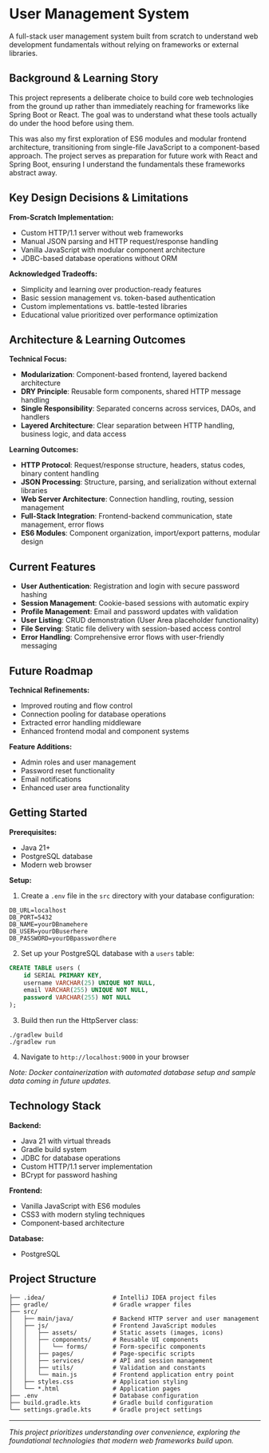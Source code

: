 # User Management System

A full-stack user management system built from scratch to understand web development fundamentals without relying on frameworks or external libraries.

## Background & Learning Story

This project represents a deliberate choice to build core web technologies from the ground up rather than immediately reaching for frameworks like Spring Boot or React. The goal was to understand what these tools actually do under the hood before using them.

This was also my first exploration of ES6 modules and modular frontend architecture, transitioning from single-file JavaScript to a component-based approach. The project serves as preparation for future work with React and Spring Boot, ensuring I understand the fundamentals these frameworks abstract away.

## Key Design Decisions & Limitations

**From-Scratch Implementation:**
- Custom HTTP/1.1 server without web frameworks
- Manual JSON parsing and HTTP request/response handling
- Vanilla JavaScript with modular component architecture
- JDBC-based database operations without ORM

**Acknowledged Tradeoffs:**
- Simplicity and learning over production-ready features
- Basic session management vs. token-based authentication
- Custom implementations vs. battle-tested libraries
- Educational value prioritized over performance optimization

## Architecture & Learning Outcomes

**Technical Focus:**
- **Modularization**: Component-based frontend, layered backend architecture
- **DRY Principle**: Reusable form components, shared HTTP message handling
- **Single Responsibility**: Separated concerns across services, DAOs, and handlers
- **Layered Architecture**: Clear separation between HTTP handling, business logic, and data access

**Learning Outcomes:**
- **HTTP Protocol**: Request/response structure, headers, status codes, binary content handling
- **JSON Processing**: Structure, parsing, and serialization without external libraries
- **Web Server Architecture**: Connection handling, routing, session management
- **Full-Stack Integration**: Frontend-backend communication, state management, error flows
- **ES6 Modules**: Component organization, import/export patterns, modular design

## Current Features

- **User Authentication**: Registration and login with secure password hashing
- **Session Management**: Cookie-based sessions with automatic expiry
- **Profile Management**: Email and password updates with validation
- **User Listing**: CRUD demonstration (User Area placeholder functionality)
- **File Serving**: Static file delivery with session-based access control
- **Error Handling**: Comprehensive error flows with user-friendly messaging

## Future Roadmap

**Technical Refinements:**
- Improved routing and flow control
- Connection pooling for database operations
- Extracted error handling middleware
- Enhanced frontend modal and component systems

**Feature Additions:**
- Admin roles and user management
- Password reset functionality
- Email notifications
- Enhanced user area functionality

## Getting Started

**Prerequisites:**
- Java 21+
- PostgreSQL database
- Modern web browser

**Setup:**
1. Create a `.env` file in the `src` directory with your database configuration:
```
DB_URL=localhost
DB_PORT=5432
DB_NAME=yourDBnamehere
DB_USER=yourDBuserhere
DB_PASSWORD=yourDBpasswordhere
```
2. Set up your PostgreSQL database with a `users` table:
```sql
CREATE TABLE users (
    id SERIAL PRIMARY KEY,
    username VARCHAR(25) UNIQUE NOT NULL,
    email VARCHAR(255) UNIQUE NOT NULL,
    password VARCHAR(255) NOT NULL
);
```
3. Build then run the HttpServer class:
```
./gradlew build
./gradlew run
```
4. Navigate to `http://localhost:9000` in your browser

*Note: Docker containerization with automated database setup and sample data coming in future updates.*

## Technology Stack

**Backend:**
- Java 21 with virtual threads
- Gradle build system
- JDBC for database operations
- Custom HTTP/1.1 server implementation
- BCrypt for password hashing

**Frontend:**
- Vanilla JavaScript with ES6 modules
- CSS3 with modern styling techniques
- Component-based architecture

**Database:**
- PostgreSQL

## Project Structure

```
├── .idea/                   # IntelliJ IDEA project files
├── gradle/                  # Gradle wrapper files
├── src/
│   ├── main/java/           # Backend HTTP server and user management
│   ├── js/                  # Frontend JavaScript modules
│   │   ├── assets/          # Static assets (images, icons)
│   │   ├── components/      # Reusable UI components
│   │   │   └── forms/       # Form-specific components
│   │   ├── pages/           # Page-specific scripts
│   │   ├── services/        # API and session management
│   │   ├── utils/           # Validation and constants
│   │   └── main.js          # Frontend application entry point
│   ├── styles.css           # Application styling
│   └── *.html               # Application pages
├── .env                     # Database configuration
├── build.gradle.kts         # Gradle build configuration
└── settings.gradle.kts      # Gradle project settings
```

---

*This project prioritizes understanding over convenience, exploring the foundational technologies that modern web frameworks build upon.*
